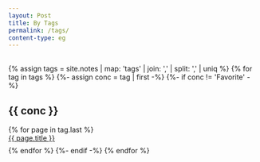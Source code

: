 ```yaml
---
layout: Post
title: By Tags
permalink: /tags/
content-type: eg
---
```



<br>
<div>
{% assign tags =  site.notes | map: 'tags' | join: ','  | split: ',' | uniq %}
{% for tag in tags %}
  {%- assign conc = tag | first -%}
  {%- if conc != 'Favorite' -%}
    <h2 id="{{ conc }}">{{ conc }}</h2>
    {% for page in tag.last %} 
      <li id="category-content" style="padding-bottom: 0.6em; list-style: none;"><a href="{{page.url}}">{{ page.title }}</a></li>
    {% endfor %}
  {%- endif -%}
{% endfor %}
</div>
<br/>
<br/>